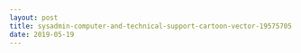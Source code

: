 ```yaml
---
layout: post
title: sysadmin-computer-and-technical-support-cartoon-vector-19575705
date: 2019-05-19
---
```


